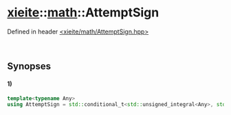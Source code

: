 # [xieite](../xieite.md)\:\:[math](../math.md)\:\:AttemptSign
Defined in header [<xieite/math/AttemptSign.hpp>](../../include/xieite/math/AttemptSign.hpp)

&nbsp;

## Synopses
#### 1)
```cpp
template<typename Any>
using AttemptSign = std::conditional_t<std::unsigned_integral<Any>, std::make_signed<Any>, std::type_identity<Any>>::type;
```
